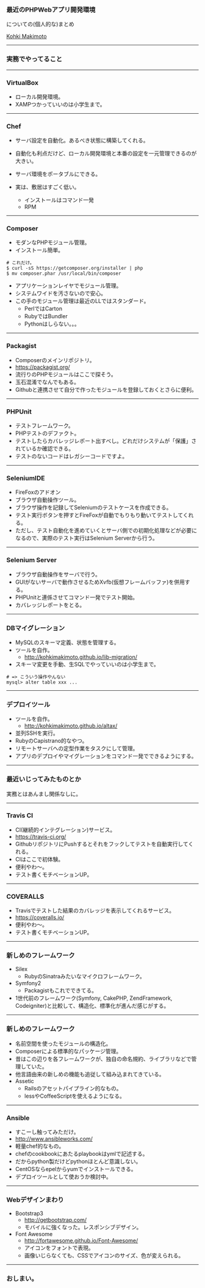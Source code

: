 ### 最近のPHPWebアプリ開発環境

についての(個人的な)まとめ

[Kohki Makimoto](https://github.com/kohkimakimoto)

---

### 実務でやってること

---

### VirtualBox

* ローカル開発環境。
* XAMPつかっていいのは小学生まで。

---

### Chef

* サーバ設定を自動化。あるべき状態に構築してくれる。

* 自動化も利点だけど、ローカル開発環境と本番の設定を一元管理できるのが大きい。

* サーバ環境をポータブルにできる。

* 実は、敷居はすごく低い。
  * インストールはコマンド一発
  * RPM

---

### Composer

* モダンなPHPモジュール管理。
* インストール簡単。
```
# これだけ。
$ curl -sS https://getcomposer.org/installer | php
$ mv composer.phar /usr/local/bin/composer
```
* アプリケーションレイヤでモジュール管理。
* システムワイドを汚さないので安心。
* この手のモジュール管理は最近のLLではスタンダード。
  * PerlではCarton
  * RubyではBundler
  * Pythonはしらない。。。

---

### Packagist

* Composerのメインリポジトリ。
* https://packagist.org/
* 流行りのPHPモジュールはここで探そう。
* 玉石混淆でなんでもある。
* Githubと連携させて自分で作ったモジュールを登録しておくとさらに便利。

---

### PHPUnit

* テストフレームワーク。
* PHPテストのデファクト。
* テストしたらカバレッジレポート出すべし。どれだけシステムが「保護」されているか確認できる。
* テストのないコードはレガシーコードですよ。

---

### SeleniumIDE

* FireFoxのアドオン
* ブラウザ自動操作ツール。
* ブラウザ操作を記録してSeleniumのテストケースを作成できる。
* テスト実行ボタンを押すとFireFoxが自動でもりもり動いてテストしてくれる。
* ただし、テスト自動化を進めていくとサーバ側での初期化処理などが必要になるので、実際のテスト実行はSelenium Serverから行う。

---

### Selenium Server

* ブラウザ自動操作をサーバで行う。
* GUIがないサーバで動作させるためXvfb(仮想フレームバッファ)を併用する。
* PHPUnitと連係させてコマンド一発でテスト開始。
* カバレッジレポートをとる。

---

### DBマイグレーション

* MySQLのスキーマ定義、状態を管理する。
* ツールを自作。
  * http://kohkimakimoto.github.io/lib-migration/
* スキーマ変更を手動、生SQLでやっていいのは小学生まで。
```
# => こういう操作やんない
mysql> alter table xxx ...
```

---

### デプロイツール

* ツールを自作。
  * http://kohkimakimoto.github.io/altax/
* 並列SSHを実行。
* RubyのCapistrano的なやつ。
* リモートサーバへの定型作業をタスクにして管理。
* アプリのデプロイやマイグレーションをコマンド一発でできるようにする。

---

### 最近いじってみたものとか

実務とはあんまし関係なしに。

---

### Travis CI

* CI(継続的インテグレーション)サービス。
* https://travis-ci.org/
* GithubリポジトリにPushするとそれをフックしてテストを自動実行してくれる。
* CIはここで初体験。
* 便利やわ～。
* テスト書くモチベーションUP。

---

### COVERALLS

* Travisでテストした結果のカバレッジを表示してくれるサービス。
* https://coveralls.io/
* 便利やわ～。
* テスト書くモチベーションUP。

---

### 新しめのフレームワーク

* Silex
  * RubyのSinatraみたいなマイクロフレームワーク。
* Symfony2
  * Packagistもこれでできてる。
* 1世代前のフレームワーク(Symfony, CakePHP, ZendFramework, Codeigniter)と比較して、構造化、標準化が進んだ感じがする。

---

### 新しめのフレームワーク

* 名前空間を使ったモジュールの構造化。
* Composerによる標準的なパッケージ管理。
* 昔はこの辺りを各フレームワークが、独自の命名規約、ライブラリなどで管理していた。
* 他言語由来の新しめの機能も追従して組み込まれてきている。
* Assetic
  * Railsのアセットパイプライン的なもの。
  * lessやCoffeeScriptを使えるようになる。


---

### Ansible

* すこーし触ってみただけ。
* http://www.ansibleworks.com/
* 軽量chef的なもの。
* chefのcookbookにあたるplaybookはymlで記述する。
* だからpython製だけどpythonほとんど意識しない。
* CentOSならepelからyumでインストールできる。
* デプロイツールとして使おうか検討中。

---

### Webデザインまわり
* Bootstrap3
  * http://getbootstrap.com/
  * モバイルに強くなった。レスポンシブデザイン。
* Font Awesome
  * http://fortawesome.github.io/Font-Awesome/
  * アイコンをフォントで表現。
  * 画像いじらなくても、CSSでアイコンのサイズ、色が変えられる。

---

### おしまい。